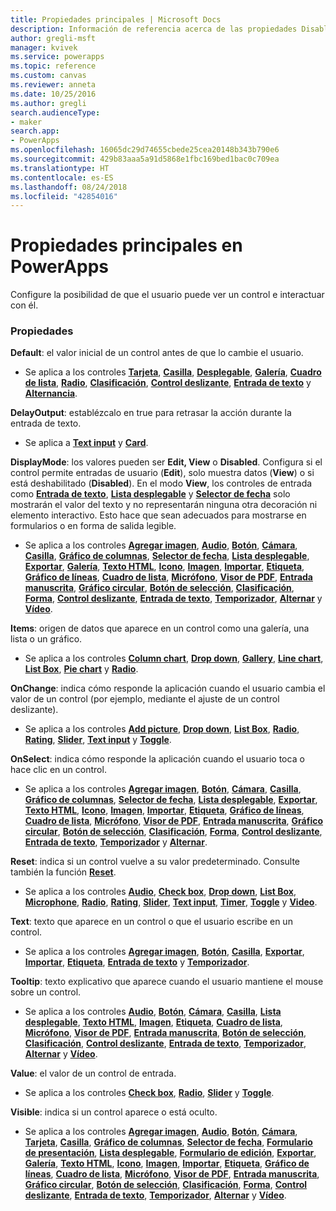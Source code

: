 ```yaml
---
title: Propiedades principales | Microsoft Docs
description: Información de referencia acerca de las propiedades Disabled, Visible y ReadOnly
author: gregli-msft
manager: kvivek
ms.service: powerapps
ms.topic: reference
ms.custom: canvas
ms.reviewer: anneta
ms.date: 10/25/2016
ms.author: gregli
search.audienceType:
- maker
search.app:
- PowerApps
ms.openlocfilehash: 16065dc29d74655cbede25cea20148b343b790e6
ms.sourcegitcommit: 429b83aaa5a91d5868e1fbc169bed1bac0c709ea
ms.translationtype: HT
ms.contentlocale: es-ES
ms.lasthandoff: 08/24/2018
ms.locfileid: "42854016"
---
```

# <a name="core-properties-in-powerapps"></a>Propiedades principales en PowerApps
Configure la posibilidad de que el usuario puede ver un control e interactuar con él.

### <a name="properties"></a>Propiedades
**Default**: el valor inicial de un control antes de que lo cambie el usuario.

* Se aplica a los controles **[Tarjeta](control-card.md)**, **[Casilla](control-check-box.md)**, **[Desplegable](control-drop-down.md)**, **[Galería](control-gallery.md)**, **[Cuadro de lista](control-list-box.md)**, **[Radio](control-radio.md)**, **[Clasificación](control-rating.md)**, **[Control deslizante](control-slider.md)**, **[Entrada de texto](control-text-input.md)** y **[Alternancia](control-toggle.md)**.

**DelayOutput**: establézcalo en true para retrasar la acción durante la entrada de texto.

* Se aplica a **[Text input](control-text-input.md)** y **[Card](control-card.md)**.

**DisplayMode**: los valores pueden ser **Edit, View** o **Disabled**. Configura si el control permite entradas de usuario (**Edit**), solo muestra datos (**View**) o si está deshabilitado (**Disabled**).  En el modo **View**, los controles de entrada como **[Entrada de texto](control-text-input.md)**, **[Lista desplegable](control-drop-down.md)** y **[Selector de fecha](control-date-picker.md)** solo mostrarán el valor del texto y no representarán ninguna otra decoración ni elemento interactivo.  Esto hace que sean adecuados para mostrarse en formularios o en forma de salida legible.

* Se aplica a los controles **[Agregar imagen](control-add-picture.md)**, **[Audio](control-audio-video.md)**, **[Botón](control-button.md)**, **[Cámara](control-camera.md)**, **[Casilla](control-check-box.md)**, **[Gráfico de columnas](control-column-line-chart.md)**, **[Selector de fecha](control-date-picker.md)**, **[Lista desplegable](control-drop-down.md)**, **[Exportar](control-export-import.md)**, **[Galería](control-gallery.md)**, **[Texto HTML](control-html-text.md)**, **[Icono](control-shapes-icons.md)**, **[Imagen](control-image.md)**, **[Importar](control-export-import.md)**, **[Etiqueta](control-text-box.md)**, **[Gráfico de líneas](control-column-line-chart.md)**, **[Cuadro de lista](control-list-box.md)**, **[Micrófono](control-microphone.md)**, **[Visor de PDF](control-pdf-viewer.md)**, **[Entrada manuscrita](control-pen-input.md)**, **[Gráfico circular](control-pie-chart.md)**, **[Botón de selección](control-radio.md)**, **[Clasificación](control-rating.md)**, **[Forma](control-shapes-icons.md)**, **[Control deslizante](control-slider.md)**, **[Entrada de texto](control-text-input.md)**, **[Temporizador](control-timer.md)**, **[Alternar](control-toggle.md)** y **[Vídeo](control-audio-video.md)**.

**Items**: origen de datos que aparece en un control como una galería, una lista o un gráfico.

* Se aplica a los controles **[Column chart](control-column-line-chart.md)**, **[Drop down](control-drop-down.md)**, **[Gallery](control-gallery.md)**, **[Line chart](control-column-line-chart.md)**, **[List Box](control-list-box.md)**, **[Pie chart](control-pie-chart.md)** y **[Radio](control-radio.md)**.

**OnChange**: indica cómo responde la aplicación cuando el usuario cambia el valor de un control (por ejemplo, mediante el ajuste de un control deslizante).

* Se aplica a los controles **[Add picture](control-add-picture.md)**, **[Drop down](control-drop-down.md)**, **[List Box](control-list-box.md)**, **[Radio](control-radio.md)**, **[Rating](control-rating.md)**, **[Slider](control-slider.md)**, **[Text input](control-text-input.md)** y **[Toggle](control-toggle.md)**.

**OnSelect**: indica cómo responde la aplicación cuando el usuario toca o hace clic en un control.

* Se aplica a los controles **[Agregar imagen](control-add-picture.md)**, **[Botón](control-button.md)**, **[Cámara](control-camera.md)**, **[Casilla](control-check-box.md)**, **[Gráfico de columnas](control-column-line-chart.md)**, **[Selector de fecha](control-date-picker.md)**, **[Lista desplegable](control-drop-down.md)**, **[Exportar](control-export-import.md)**, **[Texto HTML](control-html-text.md)**, **[Icono](control-shapes-icons.md)**, **[Imagen](control-image.md)**, **[Importar](control-export-import.md)**, **[Etiqueta](control-text-box.md)**, **[Gráfico de líneas](control-column-line-chart.md)**, **[Cuadro de lista](control-list-box.md)**, **[Micrófono](control-microphone.md)**, **[Visor de PDF](control-pdf-viewer.md)**, **[Entrada manuscrita](control-pen-input.md)**, **[Gráfico circular](control-pie-chart.md)**, **[Botón de selección](control-radio.md)**, **[Clasificación](control-rating.md)**, **[Forma](control-shapes-icons.md)**, **[Control deslizante](control-slider.md)**, **[Entrada de texto](control-text-input.md)**, **[Temporizador](control-timer.md)** y **[Alternar](control-toggle.md)**.

**Reset**: indica si un control vuelve a su valor predeterminado.  Consulte también la función **[Reset](../functions/function-reset.md)**.

* Se aplica a los controles **[Audio](control-audio-video.md)**, **[Check box](control-check-box.md)**, **[Drop down](control-drop-down.md)**, **[List Box](control-list-box.md)**, **[Microphone](control-microphone.md)**, **[Radio](control-radio.md)**, **[Rating](control-rating.md)**, **[Slider](control-slider.md)**, **[Text input](control-text-input.md)**, **[Timer](control-timer.md)**, **[Toggle](control-toggle.md)** y **[Video](control-audio-video.md)**.

**Text**: texto que aparece en un control o que el usuario escribe en un control.

* Se aplica a los controles **[Agregar imagen](control-add-picture.md)**, **[Botón](control-button.md)**, **[Casilla](control-check-box.md)**, **[Exportar](control-export-import.md)**, **[Importar](control-export-import.md)**, **[Etiqueta](control-text-box.md)**, **[Entrada de texto](control-text-input.md)** y **[Temporizador](control-timer.md)**.

**Tooltip**: texto explicativo que aparece cuando el usuario mantiene el mouse sobre un control.

* Se aplica a los controles **[Audio](control-audio-video.md)**, **[Botón](control-button.md)**, **[Cámara](control-camera.md)**, **[Casilla](control-check-box.md)**, **[Lista desplegable](control-drop-down.md)**, **[Texto HTML](control-html-text.md)**, **[Imagen](control-image.md)**, **[Etiqueta](control-text-box.md)**, **[Cuadro de lista](control-list-box.md)**, **[Micrófono](control-microphone.md)**, **[Visor de PDF](control-pdf-viewer.md)**, **[Entrada manuscrita](control-pen-input.md)**, **[Botón de selección](control-radio.md)**, **[Clasificación](control-rating.md)**, **[Control deslizante](control-slider.md)**, **[Entrada de texto](control-text-input.md)**, **[Temporizador](control-timer.md)**, **[Alternar](control-toggle.md)** y **[Vídeo](control-audio-video.md)**.

**Value**: el valor de un control de entrada.

* Se aplica a los controles **[Check box](control-check-box.md)**, **[Radio](control-radio.md)**, **[Slider](control-slider.md)** y **[Toggle](control-toggle.md)**.

**Visible**: indica si un control aparece o está oculto.

* Se aplica a los controles **[Agregar imagen](control-add-picture.md)**, **[Audio](control-audio-video.md)**, **[Botón](control-button.md)**, **[Cámara](control-camera.md)**, **[Tarjeta](control-card.md)**, **[Casilla](control-check-box.md)**, **[Gráfico de columnas](control-column-line-chart.md)**, **[Selector de fecha](control-date-picker.md)**, **[Formulario de presentación](control-form-detail.md)**, **[Lista desplegable](control-drop-down.md)**, **[Formulario de edición](control-form-detail.md)**, **[Exportar](control-export-import.md)**, **[Galería](control-gallery.md)**, **[Texto HTML](control-html-text.md)**, **[Icono](control-shapes-icons.md)**, **[Imagen](control-image.md)**, **[Importar](control-export-import.md)**, **[Etiqueta](control-text-box.md)**, **[Gráfico de líneas](control-column-line-chart.md)**, **[Cuadro de lista](control-list-box.md)**, **[Micrófono](control-microphone.md)**, **[Visor de PDF](control-pdf-viewer.md)**, **[Entrada manuscrita](control-pen-input.md)**, **[Gráfico circular](control-pie-chart.md)**, **[Botón de selección](control-radio.md)**, **[Clasificación](control-rating.md)**, **[Forma](control-shapes-icons.md)**, **[Control deslizante](control-slider.md)**, **[Entrada de texto](control-text-input.md)**, **[Temporizador](control-timer.md)**, **[Alternar](control-toggle.md)** y **[Vídeo](control-audio-video.md)**.

